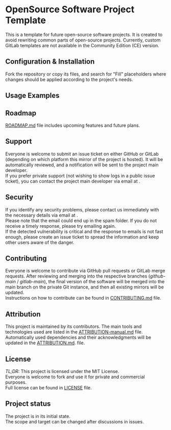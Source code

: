 # OpenSource Software Project Template
<!-- Fill: What & Why -->
This is a template for future open-source software projects.
It is created to avoid rewriting common parts of open-source projects.
Currently, custom GitLab templates are not available in the Community Edition (CE) version.

## Configuration & Installation
<!-- Fill: How to start running this project? -->
Fork the repository or copy its files, and search for "Fill" placeholders where changes should be applied according to the project's needs.

## Usage Examples
<!-- Fill: What can be done with this project? -->

<!-- ## Badges -->  
<!-- Fill: After adding integration with tools on e.g., code coverage --> 

<!-- ## Description -->  
<!-- Fill: For a longer description of the current project, its purpose, and target audience. --> 

<!-- ## Gallery -->  
<!-- Fill: If the project has visual graphics to show -->

## Roadmap
[ROADMAP.md](./ROADMAP.md) file includes upcoming features and future plans.

## Support
Everyone is welcome to submit an issue ticket on either GitHub or GitLab (depending on which platform this mirror of the project is hosted). It will be automatically reviewed, and a notification will be sent to the project main developer.  
If you prefer private support (not wishing to show logs in a public issue ticket), you can contact the project main developer via email at <!-- Fill: [support@hjhp.io](mailto:support@hjhp.io)-->.

## Security
If you identify any security problems, please contact us immediately with the necessary details via email at <!-- Fill: [security@hjhp.io](mailto:security@hjhp.io)-->.  
Please note that the email could end up in the spam folder. If you do not receive a timely response, please try emailing again.  
If the detected vulnerability is critical and the response to emails is not fast enough, please create an issue ticket to spread the information and keep other users aware of the danger.

## Contributing
Everyone is welcome to contribute via GitHub pull requests or GitLab merge requests.
After reviewing and merging into the respective branches (*github-main* / *gitlab-main*), the final version of the software will be merged into the main branch on the private Git instance, and then all existing mirrors will be updated.  
Instructions on how to contribute can be found in [CONTRIBUTING.md](./CONTRIBUTING.md) file.

## Attribution
This project is maintained by its contributors.
The main tools and technologies used are listed in the [ATTRIBUTION-manual.md](./ATTRIBUTION-manual.md) file.
Automatically used dependencies and their acknowledgments will be updated in the [ATTRIBUTION.md](./ATTRIBUTION.md). file.

## License
*TL;DR:* This project is licensed under the MIT License.  
Everyone is welcome to fork and use it for private and commercial purposes.  
Full license can be found in [LICENSE](./LICENSE) file.  

## Project status
The project is in its initial state.  
The scope and target can be changed after discussions in issues.
